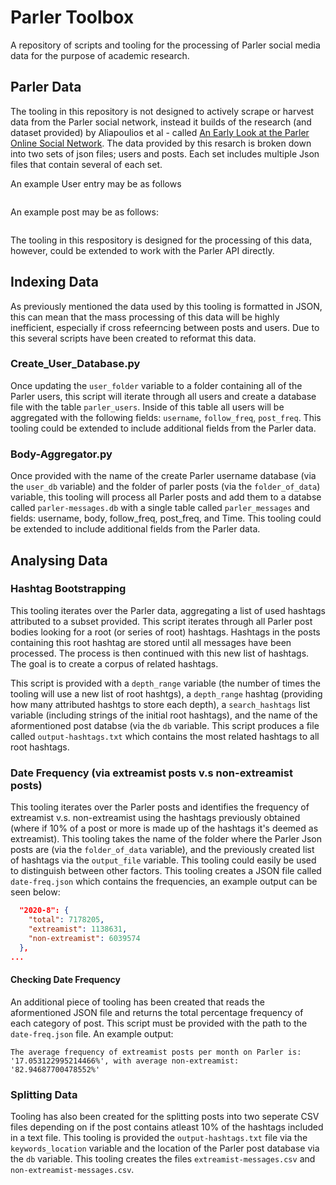 # Parler Toolbox
A repository of scripts and tooling for the processing of Parler social media data for the purpose of academic research.

## Parler Data
The tooling in this repository is not designed to actively scrape or harvest data from the Parler social network, instead it builds of the research (and dataset provided) by Aliapoulios et al - called [An Early Look at the Parler Online Social Network](https://arxiv.org/pdf/2101.03820.pdf). The data provided by this resarch is broken down into two sets of json files; users and posts. Each set includes multiple Json files that contain several of each set.

An example User entry may be as follows
```JSON

```

An example post may be as follows:

```JSON

```

The tooling in this respository is designed for the processing of this data, however, could be extended to work with the Parler API directly.

## Indexing Data
As previously mentioned the data used by this tooling is formatted in JSON, this can mean that the mass processing of this data will be highly inefficient, especially if cross refeerncing between posts and users. Due to this several scripts have been created to reformat this data.

### Create_User_Database.py
Once updating the ```user_folder``` variable to a folder containing all of the Parler users, this script will iterate through all users and create a database file with the table ```parler_users```. Inside of this table all users will be aggregated with the following fields: ```username```, ```follow_freq```, ```post_freq```. This tooling could be extended to include additional fields from the Parler data.

### Body-Aggregator.py
Once provided with the name of the create Parler username database (via the ```user_db``` variable) and the folder of parler posts (via the ```folder_of_data```) variable, this tooling will process all Parler posts and add them to a databse called ```parler-messages.db``` with a single table called ```parler_messages``` and fields: username, body, follow_freq, post_freq, and Time. This tooling could be extended to include additional fields from the Parler data.

## Analysing Data

### Hashtag Bootstrapping
This tooling iterates over the Parler data, aggregating a list of used hashtags attributed to a subset provided.  This script iterates through all Parler post bodies looking for a root (or series of root) hashtags. Hashtags in the posts containing this root hashtag are stored until all messages have been processed. The process is then continued with this new list of hashtags. The goal is to create a corpus of related hashtags. 

This script is provided with a ```depth_range``` variable (the number of times the tooling will use a new list of root hashtgs), a ```depth_range``` hashtag (providing how many attributed hashtgs to store each depth), a ```search_hashtags``` list variable (including strings of the initial root hashtags), and the name of the aformentioned post databse (via the ```db``` variable. This script produces a file called ```output-hashtags.txt``` which contains the most related hashtags to all root hashtags.

### Date Frequency (via extreamist posts v.s non-extreamist posts)
This tooling iterates over the Parler posts and identifies the frequency of extreamist v.s. non-extreamist using the hashtags previously obtained (where if 10% of a post or more is made up of the hashtags it's deemed as extreamist). This tooling takes the name of the folder where the Parler Json posts are (via the ```folder_of_data``` variable), and the previously created list of hashtags via the ```output_file``` variable. This tooling could easily be used to distinguish between other factors. This tooling creates a JSON file called ```date-freq.json``` which contains the frequencies, an example output can be seen below:

```JSON
  "2020-8": {
    "total": 7178205,
    "extreamist": 1138631,
    "non-extreamist": 6039574
  },
...
```

#### Checking Date Frequency
An additional piece of tooling has been created that reads the aformentioned JSON file and returns the total percentage frequency of each category of post. This script must be provided with the path to the ```date-freq.json``` file. An example output:

```
The average frequency of extreamist posts per month on Parler is: '17.053122995214466%', with average non-extreamist: '82.94687700478552%'
```

### Splitting Data 
Tooling has also been created for the splitting posts into two seperate CSV files depending on if the post contains atleast 10% of the hashtags included in a text file. 
This tooling is provided the ```output-hashtags.txt``` file via the ```keywords_location``` variable and the location of the Parler post database via the ```db``` variable. This tooling creates the files ```extreamist-messages.csv``` and ```non-extreamist-messages.csv```.
